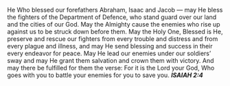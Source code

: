 He Who blessed our forefathers Abraham, Isaac and Jacob — may He bless the fighters of the Department of Defence, who stand guard over our land and the cities of our God.
May the Almighty cause the enemies who rise up against us to be struck down before them. May the Holy One, Blessed is He, preserve and rescue our fighters from every trouble and distress and from every plague and illness, and may He send blessing and success in their every endeavor for peace.
May He lead our enemies under our soldiers’ sway and may He grant them salvation and crown them with victory. And may there be fulfilled for them the verse: For it is the Lord your God, Who goes with you to battle your enemies for you to save you.
***ISAIAH 2:4***
